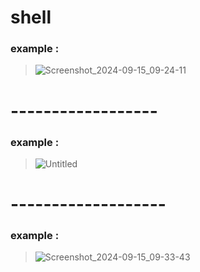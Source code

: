 # shell


###  example : 
> ![Screenshot_2024-09-15_09-24-11](https://github.com/user-attachments/assets/781d3362-c9e4-45d6-a0a8-a1ccc1d31c6c)
# ------------------

###  example :

> ![Untitled](https://github.com/user-attachments/assets/dbce35fe-654d-4e93-91fb-1cb111727bd8)


# -------------------

###  example :

> ![Screenshot_2024-09-15_09-33-43](https://github.com/user-attachments/assets/f3110b3c-241f-43d5-a770-fd355c416fee)
